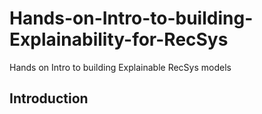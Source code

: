 # Hands-on-Intro-to-building-Explainability-for-RecSys
Hands on Intro to building Explainable RecSys models

## Introduction
